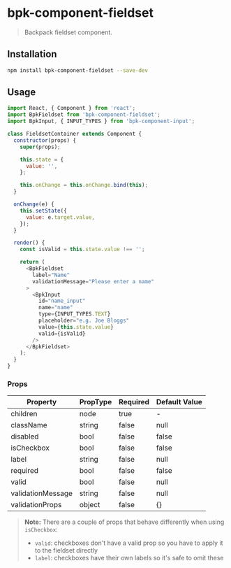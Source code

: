 # bpk-component-fieldset

> Backpack fieldset component.

## Installation

```sh
npm install bpk-component-fieldset --save-dev
```

## Usage

```js
import React, { Component } from 'react';
import BpkFieldset from 'bpk-component-fieldset';
import BpkInput, { INPUT_TYPES } from 'bpk-component-input';

class FieldsetContainer extends Component {
  constructor(props) {
    super(props);

    this.state = {
      value: '',
    };

    this.onChange = this.onChange.bind(this);
  }

  onChange(e) {
    this.setState({
      value: e.target.value,
    });
  }

  render() {
    const isValid = this.state.value !== '';

    return (
      <BpkFieldset
        label="Name"
        validationMessage="Please enter a name"
      >
        <BpkInput
          id="name_input"
          name="name"
          type={INPUT_TYPES.TEXT}
          placeholder="e.g. Joe Bloggs"
          value={this.state.value}
          valid={isValid}
        />
      </BpkFieldset>
    );
  }
}
```

### Props

| Property          | PropType | Required | Default Value |
| ----------------- | -------- | -------- | ------------- |
| children          | node     | true     | -             |
| className         | string   | false    | null          |
| disabled          | bool     | false    | false         |
| isCheckbox        | bool     | false    | false         |
| label             | string   | false    | null          |
| required          | bool     | false    | false         |
| valid             | bool     | false    | null          |
| validationMessage | string   | false    | null          |
| validationProps   | object   | false    | {}            |

> **Note:** There are a couple of props that behave differently when using `isCheckbox`:
> - `valid`: checkboxes don't have a valid prop so you have to apply it to the fieldset directly
> - `label`: checkboxes have their own labels so it's safe to omit these
